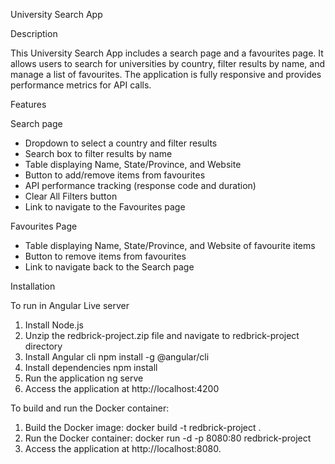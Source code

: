 University Search App

Description

This University Search App includes a search page and a favourites page. It allows users to search for universities by country, filter results by name, and manage a list of favourites. The application is fully responsive and provides performance metrics for API calls.

Features

 Search page
  - Dropdown to select a country and filter results
  - Search box to filter results by name
  - Table displaying Name, State/Province, and Website
  - Button to add/remove items from favourites
  - API performance tracking (response code and duration)
  - Clear All Filters button
  - Link to navigate to the Favourites page

 Favourites Page
  - Table displaying Name, State/Province, and Website of favourite items
  - Button to remove items from favourites
  - Link to navigate back to the Search page

Installation

To run in Angular Live server

1. Install Node.js
2. Unzip the redbrick-project.zip file and navigate to redbrick-project directory
3. Install Angular cli
	 npm install -g @angular/cli
4. Install dependencies 
	 npm install
5. Run the application 
	 ng serve
6. Access the application at http://localhost:4200

To build and run the Docker container:

1. Build the Docker image:
	docker build -t redbrick-project .
2. Run the Docker container:
	docker run -d -p 8080:80 redbrick-project
3. Access the application at http://localhost:8080.

